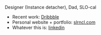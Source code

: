 Designer (Instance detacher), Dad, SLO-cal

* Recent work: [Dribbble](https://dribbble.com/SLRNCL)
* Personal website + portfolio: [slrncl.com](https://slrncl.com)
* Whatever this is: [linkedin](https://www.linkedin.com/in/nicolas-solerieu)
